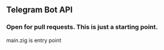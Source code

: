 ## Telegram Bot API

### Open for pull requests. This is just a starting point.

main.zig is entry point
